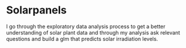 # Solarpanels
I go through the exploratory data analysis process to get a better understanding of solar plant data and through my analysis ask relevant questions and build a glm that predicts solar irradiation levels.

